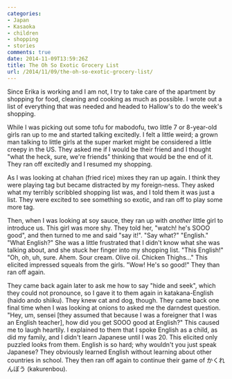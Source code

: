 ```yaml
---
categories:
- Japan
- Kasaoka
- children
- shopping
- stories
comments: true
date: 2014-11-09T13:59:26Z
title: The Oh So Exotic Grocery List
url: /2014/11/09/the-oh-so-exotic-grocery-list/
---
```


Since Erika is working and I am not, I try to take care of the apartment by shopping for food, cleaning and cooking as much as possible. I wrote out a list of everything that was needed and headed to Hallow's to do the week's shopping.

While I was picking out some tofu for mabodofu, two little 7 or 8-year-old girls ran up to me and started talking excitedly. I felt a little weird; a grown man talking to little girls at the super market might be considered a little creepy in the US. They asked me if I would be their friend and I thought "what the heck, sure, we're friends" thinking that would be the end of it. They ran off excitedly and I resumed my shopping.

As I was looking at chahan (fried rice) mixes they ran up again. I think they were playing tag but became distracted by my foreign-ness. They asked what my terribly scribbled shopping list was, and I told them it was just a list. They were excited to see something so exotic, and ran off to play some more tag.

Then, when I was looking at soy sauce, they ran up with *another* little girl to introduce us. This girl was more shy. They told her, "watch! he's SOOO good", and then turned to me and said "say it!". "Say what?" "English." "What English?" She was a little frustrated that I didn't know what she was talking about, and she stuck her finger into my shopping list. "This English!" "Oh, oh, uh, sure. Ahem. Sour cream. Olive oil. Chicken Thighs..." This elicited impressed squeals from the girls. "Wow! He's so good!" They than ran off again.

They came back again later to ask me how to say "hide and seek", which they could not pronounce, so I gave it to them again in katakana-English (haido ando shiiku). They knew cat and dog, though. They came back one final time when I was looking at onions to asked me the darndest question. "Hey, um, sensei [they assumed that because I was a foreigner that I was an English teacher], how did you get SOOO good at English?" This caused me to laugh heartily. I explained to them that I spoke English as a child, as did my family, and I didn't learn Japanese until I was 20. This elicited only puzzled looks from them. English is so hard; why wouldn't you just speak Japanese? They obviously learned English without learning about other countries in school. They then ran off again to continue their game of かくれんぼう (kakurenbou).
